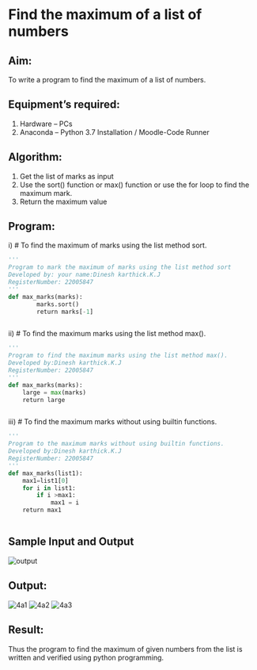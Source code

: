 # Find the maximum of a list of numbers
## Aim:
To write a program to find the maximum of a list of numbers.
## Equipment’s required:
1.	Hardware – PCs
2.	Anaconda – Python 3.7 Installation / Moodle-Code Runner
## Algorithm:
1.	Get the list of marks as input
2.	Use the sort() function or max() function or use the for loop to find the maximum mark.
3.	Return the maximum value
## Program:

i)	# To find the maximum of marks using the list method sort.
```Python
''' 
Program to mark the maximum of marks using the list method sort
Developed by: your name:Dinesh karthick.K.J
RegisterNumber: 22005847
'''
def max_marks(marks):
        marks.sort()
        return marks[-1]



```

ii)	# To find the maximum marks using the list method max().
```Python
''' 
Program to find the maximum marks using the list method max().
Developed by:Dinesh karthick.K.J
RegisterNumber: 22005847
'''
def max_marks(marks):
    large = max(marks)
    return large



```

iii) # To find the maximum marks without using builtin functions.
```Python
''' 
Program to the maximum marks without using builtin functions.
Developed by:Dinesh karthick.K.J
RegisterNumber: 22005847
'''
def max_marks(list1):
    max1=list1[0]
    for i in list1:
        if i >max1:
            max1 = i
    return max1



```
## Sample Input and Output
![output](./img/max_marks1.jpg) 

## Output:
![4a1](https://user-images.githubusercontent.com/120552008/215006639-f5e3a567-662c-428a-ad2f-1c07a1a5d094.jpg)
![4a2](https://user-images.githubusercontent.com/120552008/215006659-20ae81ee-faa3-44c0-a5b1-bc291d5fbe4a.jpg)
![4a3](https://user-images.githubusercontent.com/120552008/215006669-de2288e6-b412-4ef7-97f7-5d63c2eae6d7.jpg)




## Result:
Thus the program to find the maximum of given numbers from the list is written and verified using python programming.
